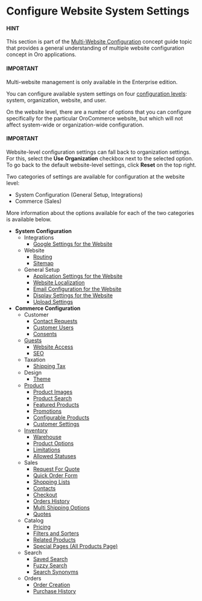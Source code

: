 <a id="doc-website-configuration"></a>

<a id="user-guide-system-websites-configure-website"></a>

# Configure Website System Settings

#### HINT
This section is part of the [Multi-Website Configuration](../../../../concept-guides/websites/index.md#website-management-concept-guide) concept guide topic that provides a general understanding of multiple website configuration concept in Oro applications.

#### IMPORTANT
Multi-website management is only available in the Enterprise edition.

You can configure available system settings on four [configuration levels](../../index.md#configuration-guide-config-levels): system, organization, website, and user.

On the website level, there are a number of options that you can configure specifically for the particular OroCommerce website, but which will not affect system-wide or organization-wide configuration.

#### IMPORTANT
Website-level configuration settings can fall back to organization settings. For this, select the **Use Organization** checkbox next to the selected option. To go back to the default website-level settings, click **Reset** on the top right.

Two categories of settings are available for configuration at the website level:

* System Configuration (General Setup, Integrations)
* Commerce (Sales)

More information about the options available for each of the two categories is available below.

* **System Configuration**
  * Integrations
    * [Google Settings for the Website](general-sys-config/integrations/index.md#website-google-settings)
  * Website
    * [Routing](general-sys-config/websites/website-routing.md#sys-websites-sysconfig-websites-routing)
    * [Sitemap](general-sys-config/websites/website-sitemap.md#sys-websites-sysconfig-websites-sitemap)
  * General Setup
    * [Application Settings for the Website](general-sys-config/general/website-application-settings.md#admin-configuration-application-website)
    * [Website Localization](general-sys-config/general/website-localization.md#sys-websites-sysconfig-general-setup-localization)
    * [Email Configuration for the Website](general-sys-config/general/website-email-settings.md#admin-configuration-system-mailboxes-website)
    * [Display Settings for the Website](general-sys-config/general/website-display-settings.md#display-settings-website)
    * [Upload Settings](general-sys-config/general/website-upload-settings.md#upload-settings-website)
* **Commerce Configuration**
  * Customer
    * [Contact Requests](commerce/customers/website-contact-us.md#sys-conf-commerce-customer-contact-request-website)
    * [Customer Users](commerce/customers/website-customer-users.md#system-website-configuration-commerce-customers-customer-users)
    * [Consents](commerce/customers/website-consents.md#admin-guide-commerce-configuration-customers-consents-enable-website)
  * [Guests](../../../../concept-guides/guests/index.md#sys-conf-commerce-guest)
    * [Website Access](commerce/guests/website-guest-access.md#sys-conf-commerce-guest-access-website)
    * [SEO](commerce/guests/website-seo.md#sys-conf-commerce-guest-seo-website)
  * Taxation
    * [Shipping Tax](commerce/taxation/shipping-tax.md#configuration-commerce-shipping-tax-website)
  * Design
    * [Theme](commerce/design/website-theme.md#configuration-commerce-design-theme-theme-settings-website)
  * [Product](../../../products/products/index.md#doc-products-before-you-begin)
    * [Product Images](commerce/product/website-image-preview.md#sys-websites-commerce-product-product-images)
    * [Product Search](commerce/product/website-product-search.md#sys-websites-commerce-products-search)
    * [Featured Products](commerce/product/website-featured-products.md#sys-websites-commerce-products-featured-products)
    * [Promotions](commerce/product/website-new-arrivals.md#sys-websites-commerce-products-new-arrivals)
    * [Configurable Products](commerce/product/website-configurable-products.md#config-guide-landing-commerce-products-configurable-products-website)
    * [Customer Settings](commerce/product/website-customer-settings.md#sys-websites-commerce-products-customer-settings)
  * [Inventory](../../../inventory/index.md#user-guide-inventory)
    * [Warehouse](commerce/inventory/website-warehouse.md#warehouses-website)
    * [Product Options](commerce/inventory/website-product-options.md#sys-conf-commerce-inventory-product-options-website)
    * [Limitations](commerce/inventory/website-limitations.md#inventory-limitations-website)
    * [Allowed Statuses](commerce/inventory/website-allowed-statuses.md#allowed-statuses-website)
  * Sales
    * [Request For Quote](commerce/sales/website-guest-rfq.md#user-guide-system-configuration-commerce-sales-rfq-website)
    * [Quick Order Form](commerce/sales/website-guest-quick-order.md#user-guide-system-configuration-commerce-sales-quick-order-form-website)
    * [Shopping Lists](commerce/sales/website-guest-shopping-list.md#user-guide-system-configuration-commerce-sales-shopping-list-per-website)
    * [Contacts](commerce/sales/website-sales-info.md#sys-conf-commerce-sales-contacts-website)
    * [Checkout](commerce/sales/website-guest-checkout.md#user-guide-system-configuration-commerce-sales-checkout-website)
    * [Orders History](commerce/sales/website-open-orders.md#website-commerce-configuration-sales-order-history)
    * [Multi Shipping Options](commerce/sales/website-multi-shipping.md#user-guide-system-configuration-commerce-sales-multi-shipping-website)
    * [Quotes](commerce/sales/website-quotes.md#sys-websites-quotes)
  * Catalog
    * [Pricing](commerce/catalog/website-pricing.md#pricing-currency-website)
    * [Filters and Sorters](commerce/catalog/website-filters-sorters.md#configuration-guide-commerce-configuration-catalog-filters-sorters-website)
    * [Related Products](commerce/catalog/website-related-products.md#sys-websites-commerce-catalog-related-products)
    * [Special Pages (All Products Page)](commerce/catalog/website-all-products.md#sys-conf-commerce-catalog-special-pages-website)
  * Search
    * [Saved Search](commerce/search/website-saved-search.md#configuration-website-commerce-search-saved-search)
    * [Fuzzy Search](commerce/search/website-fuzzy-search.md#configuration-website-commerce-search-fuzzy-search)
    * [Search Synonyms](commerce/search/website-search-synonyms.md#configuration-website-commerce-search-synonyms)
  * Orders
    * [Order Creation](commerce/orders/website-order-creation.md#configuration-commerce-orders-order-creation-website)
    * [Purchase History](commerce/orders/website-previously-purchased.md#sys-commerce-orders-previously-purchased-website)
